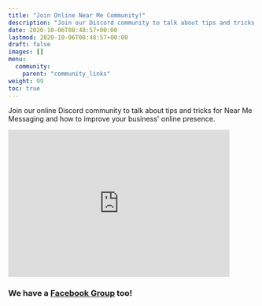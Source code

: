 ```yaml
---
title: "Join Online Near Me Community!"
description: "Join our Discord community to talk about tips and tricks for Near Me Messaging and how to improve your business' online presence."
date: 2020-10-06T08:48:57+00:00
lastmod: 2020-10-06T08:48:57+00:00
draft: false
images: []
menu:
  community:
    parent: "community_links"
weight: 99
toc: true
---
```


Join our online Discord community to talk about tips and tricks for Near Me Messaging and how to improve your business' online presence.

<iframe src="https://discordapp.com/widget?id=966505646944055326&theme=dark" width="450" height="300" allowtransparency="true" frameborder="0" sandbox="allow-popups allow-popups-to-escape-sandbox allow-same-origin allow-scripts"></iframe>


### We have a [Facebook Group](https://www.facebook.com/groups/1555449998185628) too!
